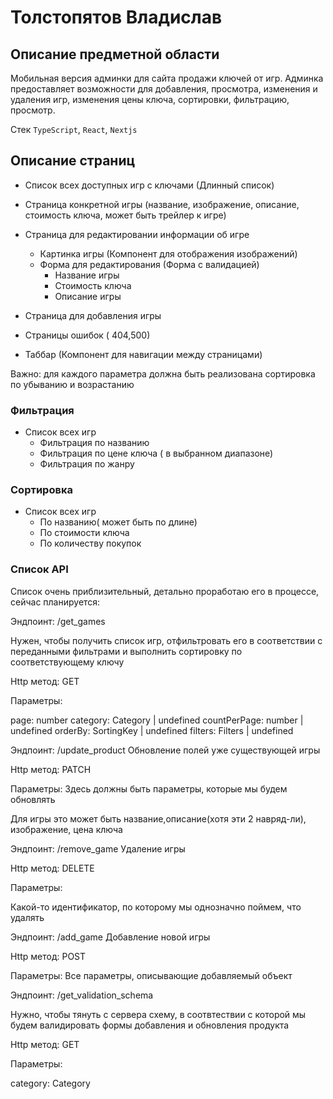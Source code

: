 # Толстопятов Владислав

## Описание предметной области

Мобильная версия админки для сайта продажи ключей от игр.
Админка предоставляет возможности для добавления, просмотра, изменения  и удаления игр, изменения цены ключа,  сортировки, фильтрацию, просмотр.

Стек
`TypeScript`, `React`, `Nextjs`

## Описание страниц
- Список всех доступных игр с ключами (Длинный список)
- Страница конкретной игры (название, изображение, описание, стоимость ключа, может быть трейлер к игре)
- Страница для редактировании информации об игре
  - Картинка игры (Компонент для отображения изображений)
  - Форма для редактирования (Форма с валидацией)
    - Название игры
    - Стоимость ключа
    - Описание игры

- Страница для добавления игры
- Страницы ошибок ( 404,500)
- Таббар (Компонент для навигации между страницами)

Важно: для каждого параметра должна быть реализована сортировка по убыванию и возрастанию

### Фильтрация
- Список всех игр
  - Фильтрация по названию
  - Фильтрация по цене ключа ( в выбранном диапазоне)
  - Фильтрация по жанру
### Сортировка
- Список всех игр
  - По названию( может быть по длине)
  - По стоимости ключа
  - По количеству покупок


### Список API
Список очень приблизительный, детально проработаю его в процессе, сейчас планируется:

Эндпоинт: /get_games

Нужен, чтобы получить список игр, отфильтровать его в соответствии с переданными фильтрами и выполнить сортировку по соответствующему ключу

Http метод: GET

Параметры:

page: number
category: Category | undefined
countPerPage: number | undefined
orderBy: SortingKey | undefined
filters: Filters | undefined

Эндпоинт: /update_product
Обновление полей уже существующей игры 

Http метод: PATCH

Параметры: Здесь должны быть параметры, которые мы будем обновлять

Для игры это может быть название,описание(хотя эти 2 навряд-ли), изображение, цена ключа 

Эндпоинт: /remove_game Удаление игры

Http метод: DELETE

Параметры:

Какой-то идентификатор, по которому мы однозначно поймем, что удалять

Эндпоинт: /add_game Добавление новой игры

Http метод: POST

Параметры: Все параметры, описывающие добавляемый объект

Эндпоинт: /get_validation_schema

Нужно, чтобы тянуть с сервера схему, в соотвтествии с которой мы будем валидировать формы добавления и обновления продукта

Http метод: GET

Параметры:

category: Category